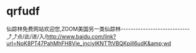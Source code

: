 # qrfudf
仙踪林免费网站欢迎您,ZOOM美国另一类仙踪林----------------------------⤴⤴点/此/进/入/http://www.baidu.com/link?url=NoK8PT47PahMhFH8Vie_jnciyIKNTTtVBQKpill6udK&amp;wd
